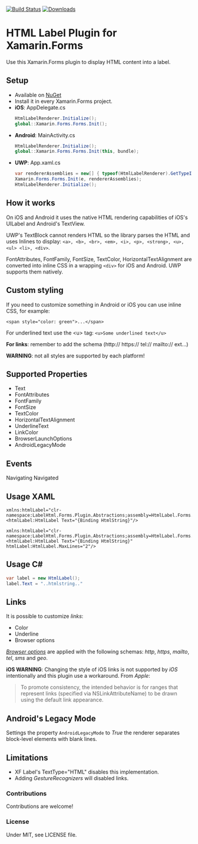 [![Build Status](https://dev.azure.com/matteobortolazzo/HtmlLabel/_apis/build/status/matteobortolazzo.HtmlLabelPlugin?branchName=master)](https://dev.azure.com/matteobortolazzo/HtmlLabel/_build/latest?definitionId=26&branchName=master)
[![Downloads](https://img.shields.io/nuget/dt/Xam.Plugin.HtmlLabel.svg)](https://www.nuget.org/packages/Xam.Plugin.HtmlLabel/)

# HTML Label Plugin for Xamarin.Forms
Use this Xamarin.Forms plugin to display HTML content into a label.

## Setup
* Available on [NuGet](https://www.nuget.org/packages/Xam.Plugin.HtmlLabel)
* Install it in every Xamarin.Forms project.
* **iOS**: AppDelegate.cs
    ```cs
    HtmlLabelRenderer.Initialize();
    global::Xamarin.Forms.Forms.Init();
    ```
* **Android**: MainActivity.cs
    ```cs
    HtmlLabelRenderer.Initialize();
    global::Xamarin.Forms.Forms.Init(this, bundle);
    ```
* **UWP**: App.xaml.cs
    ```cs
    var rendererAssemblies = new[] { typeof(HtmlLabelRenderer).GetTypeInfo().Assembly };
    Xamarin.Forms.Forms.Init(e, rendererAssemblies);
    HtmlLabelRenderer.Initialize();
    ```      

## How it works
On iOS and Android it uses the native HTML rendering capabilities of iOS's UILabel and Android's TextView. 

UWP's TextBlock cannot renders HTML so the library parses the HTML and uses Inlines to display: `<a>, <b>, <br>, <em>, <i>, <p>, <strong>, <u>, <ul> <li>, <div>`.

FontAttributes, FontFamily, FontSize, TextColor, HorizontalTextAlignment are converted into inline CSS in a wrapping `<div>` for iOS and Android. UWP supports them natively.

## Custom styling
If you need to customize something in Android or iOS you can use inline CSS, for example: 

`<span style="color: green">...</span>`

For underlined text use the &lt;u&gt; tag:
`<u>Some underlined text</u>`

**For links**: remember to add the schema (http:// https:// tel:// mailto:// ext...)

**WARNING**: not all styles are supported by each platform!

## Supported Properties
* Text
* FontAttributes
* FontFamily
* FontSize
* TextColor
* HorizontalTextAlignment
* UnderlineText
* LinkColor
* BrowserLaunchOptions
* AndroidLegacyMode

## Events
Navigating
Navigated

## Usage XAML

```xaml
xmlns:htmlLabel="clr-namespace:LabelHtml.Forms.Plugin.Abstractions;assembly=HtmlLabel.Forms.Plugin"
<htmlLabel:HtmlLabel Text="{Binding HtmlString}"/>
```

```xaml
xmlns:htmlLabel="clr-namespace:LabelHtml.Forms.Plugin.Abstractions;assembly=HtmlLabel.Forms.Plugin"
<htmlLabel:HtmlLabel Text="{Binding HtmlString}" htmlLabel:HtmlLabel.MaxLines="2"/>
```

## Usage C#

```csharp
var label = new HtmlLabel();
label.Text = "..htmlstring.."
```

## Links
It is possible to customize *links*: 
* Color
* Underline
* Browser options

[*Browser options*](https://docs.microsoft.com/en-us/xamarin/essentials/open-browser) are applied with the following schemas: *http*, *https*, *mailto*, *tel*, *sms* and *geo*.

**iOS WARNING**: Changing the style of iOS links is not supported by *iOS* intentionally and this plugin use a workaround. From *Apple*:
> To promote consistency, the intended behavior is for ranges that represent links (specified via NSLinkAttributeName) to be drawn using the default link appearance.

## Android's Legacy Mode
Settings the property `AndroidLegacyMode` to *True* the renderer separates block-level elements with blank lines.

## Limitations

* XF Label's TextType="HTML" disables this implementation.
* Adding *GestureRecognizers* will disabled links.

### Contributions
Contributions are welcome!

### License
Under MIT, see LICENSE file.
